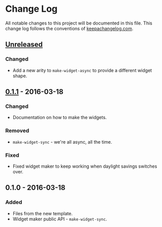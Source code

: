 # Change Log
All notable changes to this project will be documented in this file. This change log follows the conventions of [keepachangelog.com](http://keepachangelog.com/).

## [Unreleased]
### Changed
- Add a new arity to `make-widget-async` to provide a different widget shape.

## [0.1.1] - 2016-03-18
### Changed
- Documentation on how to make the widgets.

### Removed
- `make-widget-sync` - we're all async, all the time.

### Fixed
- Fixed widget maker to keep working when daylight savings switches over.

## 0.1.0 - 2016-03-18
### Added
- Files from the new template.
- Widget maker public API - `make-widget-sync`.

[Unreleased]: https://github.com/your-name/dolist/compare/0.1.1...HEAD
[0.1.1]: https://github.com/your-name/dolist/compare/0.1.0...0.1.1
